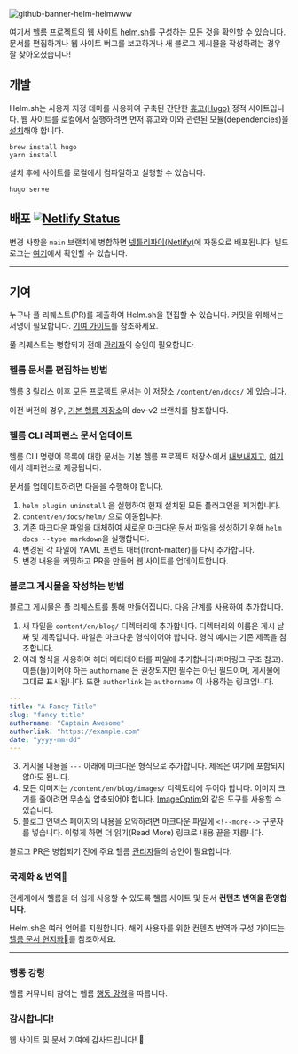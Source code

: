![github-banner-helm-helmwww](https://user-images.githubusercontent.com/686194/68531441-f4ad4e00-02c6-11ea-982b-74d7c3ff0071.png)


여기서 [헬름](https://github.com/helm/helm) 프로젝트의 웹 사이트 [helm.sh](https://helm.sh/)를 구성하는 모든 것을 확인할 수 있습니다. 문서를 편집하거나 웹 사이트 버그를 보고하거나 새 블로그 게시물을 작성하려는 경우 잘 찾아오셨습니다!


## 개발

Helm.sh는 사용자 지정 테마를 사용하여 구축된 간단한 [휴고(Hugo)](https://gohugo.io/) 정적 사이트입니다. 웹 사이트를 로컬에서 실행하려면 먼저 휴고와 이와 관련된 모듈(dependencies)을 [설치](https://gohugo.io/getting-started)해야 합니다.

```
brew install hugo
yarn install
```

설치 후에 사이트를 로컬에서 컴파일하고 실행할 수 있습니다.

```
hugo serve
```

## 배포 [![Netlify Status](https://api.netlify.com/api/v1/badges/8ffabb30-f2f4-45cc-b0fa-1b4adda00b5e/deploy-status)](https://app.netlify.com/sites/helm-merge/deploys)

변경 사항을 `main` 브랜치에 병합하면 [넷틀리파이(Netlify)](https://app.netlify.com/sites/helm-merge/deploys)에 자동으로 배포됩니다. 빌드 로그는 [여기](https://app.netlify.com/sites/helm-merge/deploys)에서 확인할 수 있습니다.


---

## 기여

누구나 풀 리퀘스트(PR)를 제출하여 Helm.sh을 편집할 수 있습니다. 커밋을 위해서는 서명이 필요합니다. [기여 가이드](https://github.com/helm/helm/blob/main/CONTRIBUTING.md#sign-your-work)를 참조하세요.

풀 리퀘스트는 병합되기 전에 [관리자](https://github.com/helm/helm-www/blob/main/OWNERS)의 승인이 필요합니다.


### 헬름 문서를 편집하는 방법

헬름 3 릴리스 이후 모든 프로젝트 문서는 이 저장소 `/content/en/docs/` 에 있습니다.

이전 버전의 경우, [기본 헬름 저장소](https://github.com/helm/helm/tree/dev-v2/docs)의 dev-v2 브랜치를 참조합니다.


### 헬름 CLI 레퍼런스 문서 업데이트

헬름 CLI 명령어 목록에 대한 문서는 기본 헬름 프로젝트 저장소에서 [내보내지고](https://github.com/helm/helm/blob/a6b2c9e2126753f6f94df231e89b2153c2862764/cmd/helm/root.go#L169), [여기](https://helm.sh/docs/helm)에서 레퍼런스로 제공됩니다.

문서를 업데이트하려면 다음을 수행해야 합니다.

1. `helm plugin uninstall` 을 실행하여 현재 설치된 모든 플러그인을 제거합니다.
2. `content/en/docs/helm/` 으로 이동합니다.
3. 기존 마크다운 파일을 대체하여 새로운 마크다운 문서 파일을 생성하기 위해 `helm docs --type markdown`을 실행합니다.
4. 변경된 각 파일에 YAML 프런트 매터(front-matter)를 다시 추가합니다.
5. 변경 내용을 커밋하고 PR을 만들어 웹 사이트를 업데이트합니다.


### 블로그 게시물을 작성하는 방법

블로그 게시물은 풀 리퀘스트를 통해 만들어집니다. 다음 단계를 사용하여 추가합니다.

1) 새 파일을 `content/en/blog/` 디렉터리에 추가합니다. 디렉터리의 이름은 게시 날짜 및 제목입니다. 파일은 마크다운 형식이어야 합니다. 형식 예시는 기존 제목을 참조합니다.
2) 아래 형식을 사용하여 헤더 메타데이터를 파일에 추가합니다(퍼머링크 구조 참고). 이름(들)이어야 하는 `authorname` 은 권장되지만 필수는 아닌 필드이며, 게시물에 그대로 표시됩니다. 또한 `authorlink` 는 `authorname` 이 사용하는 링크입니다.

```yaml
---
title: "A Fancy Title"
slug: "fancy-title"
authorname: "Captain Awesome"
authorlink: "https://example.com"
date: "yyyy-mm-dd"
---
```

3) 게시물 내용을 `---` 아래에 마크다운 형식으로 추가합니다. 제목은 여기에 포함되지 않아도 됩니다.
4) 모든 이미지는 `/content/en/blog/images/` 디렉토리에 두어야 합니다. 이미지 크기를 줄이려면 무손실 압축되어야 합니다. [ImageOptim](https://imageoptim.com/)와 같은 도구를 사용할 수 있습니다.
5) 블로그 인덱스 페이지의 내용을 요약하려면 마크다운 파일에 `<!--more-->` 구분자를 넣습니다. 이렇게 하면 더 읽기(Read More) 링크로 내용 끝을 자릅니다.

블로그 PR은 병합되기 전에 주요 헬름 [관리자](https://github.com/helm/helm/blob/main/OWNERS)들의 승인이 필요합니다.


### 국제화 & 번역

전세계에서 헬름을 더 쉽게 사용할 수 있도록 헬름 사이트 및 문서 **컨텐츠 번역을 환영합니다**.

Helm.sh은 여러 언어를 지원합니다. 해외 사용자를 위한 컨텐츠 번역과 구성 가이드는 [헬름 문서 현지화](https://helm.sh/docs/community/localization/)를 참조하세요.

---

### 행동 강령

헬름 커뮤니티 참여는 헬름 [행동 강령](https://github.com/helm/helm/blob/main/code-of-conduct.md)을 따릅니다.

### 감사합니다!

웹 사이트 및 문서 기여에 감사드립니다! :clap:
